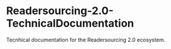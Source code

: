 # Readersourcing-2.0-TechnicalDocumentation
Tecnhical documentation for the Readersourcing 2.0 ecosystem.
